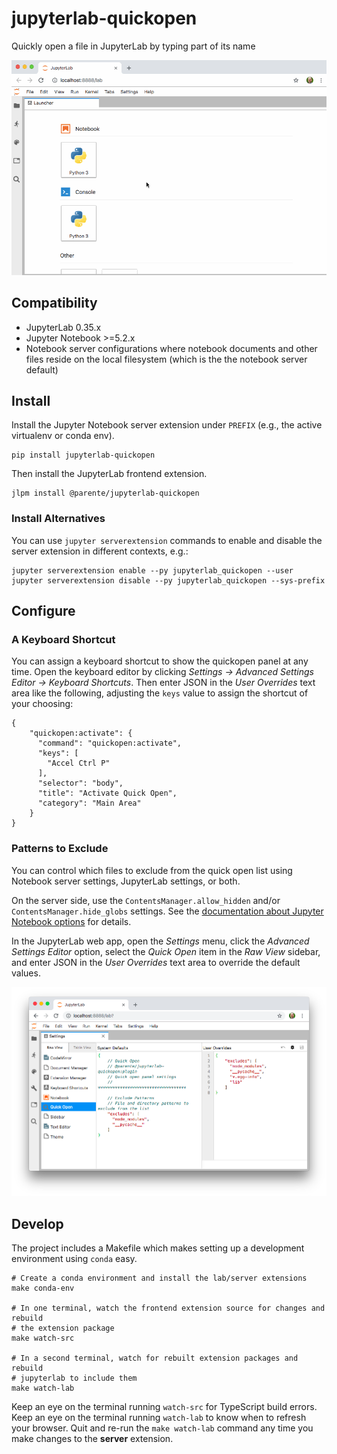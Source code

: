 # jupyterlab-quickopen

Quickly open a file in JupyterLab by typing part of its name

![Animation showing entering partial filenames in the quick open sidebar and the corresponding file editor opening](./doc/quickopen.gif)

## Compatibility

* JupyterLab 0.35.x
* Jupyter Notebook >=5.2.x
* Notebook server configurations where notebook documents and other files reside
  on the local filesystem (which is the the notebook server default)

## Install

Install the Jupyter Notebook server extension under `PREFIX` (e.g., the active
virtualenv or conda env).

```
pip install jupyterlab-quickopen
```

Then install the JupyterLab frontend extension.

```
jlpm install @parente/jupyterlab-quickopen
```

### Install Alternatives

You can use `jupyter serverextension` commands to enable and disable the
server extension in different contexts, e.g.:

```
jupyter serverextension enable --py jupyterlab_quickopen --user
jupyter serverextension disable --py jupyterlab_quickopen --sys-prefix
```

## Configure

### A Keyboard Shortcut

You can assign a keyboard shortcut to show the quickopen panel at any time. Open
the keyboard editor by clicking *Settings &rarr; Advanced Settings Editor
&rarr; Keyboard Shortcuts*. Then enter JSON in the *User Overrides* text area
like the following, adjusting the `keys` value to assign the shortcut of your
choosing:

```
{
    "quickopen:activate": {
      "command": "quickopen:activate",
      "keys": [
        "Accel Ctrl P"
      ],
      "selector": "body",
      "title": "Activate Quick Open",
      "category": "Main Area"
    }
}
```

### Patterns to Exclude

You can control which files to exclude from the quick open list using
Notebook server settings, JupyterLab settings, or both.

On the server side, use the `ContentsManager.allow_hidden`
and/or `ContentsManager.hide_globs` settings. See the
[documentation about Jupyter Notebook options](https://jupyter-notebook.readthedocs.io/en/stable/config.html)
for details.

In the JupyterLab web app, open the *Settings* menu, click the *Advanced
Settings Editor* option, select the *Quick Open* item in the *Raw View* sidebar,
and enter JSON in the *User Overrides* text area to override the default
values.

![Screenshot of the quick open settings editor](./doc/settings.png)

## Develop

The project includes a Makefile which makes setting up a development environment
using `conda` easy.

```
# Create a conda environment and install the lab/server extensions
make conda-env

# In one terminal, watch the frontend extension source for changes and rebuild
# the extension package
make watch-src

# In a second terminal, watch for rebuilt extension packages and rebuild
# jupyterlab to include them
make watch-lab
```

Keep an eye on the terminal running `watch-src` for TypeScript build errors.
Keep an eye on the terminal running `watch-lab` to know when to refresh your
browser. Quit and re-run the `make watch-lab` command any time you make
changes to the **server** extension.